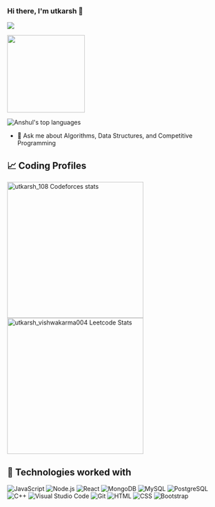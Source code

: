 ### Hi there, I'm utkarsh 👋
<!--
<img alt="GIF" src="https://media.giphy.com/media/AYMKkDwavwA9Y72Frn/giphy.gif"/>
![Anshul's wakatime stats](https://github-readme-stats.vercel.app/api/wakatime?username=anshulforyou&show_icons=true)
-->
![](https://komarev.com/ghpvc/?username=utkarsh434&label=PROFILE+VIEWS&color=blue&style=plastic)

<img height="180em" src="https://github-readme-stats.vercel.app/api?username=utkarsh434&show_icons=true&hide_border=true&&count_private=true&include_all_commits=true" />

![Anshul's top languages](https://github-readme-stats.vercel.app/api/top-langs/?username=utkarsh434&layout=compact&show_icons=true)


- 💬 Ask me about Algorithms, Data Structures, and Competitive Programming

## 📈 Coding Profiles

<span>
<a href="https://codeforces.com/profile/utkarsh_108">
<img height="316" src="https://codeforces-readme-stats.vercel.app/api/card?username=deadline434&theme=github_dark&force_username=true&border_color=404040" alt="utkarsh_108 Codeforces stats"/>
</a>
<a href="https://leetcode.com/next_utkarsh_108">
<img height="316" src="https://leetcard.jacoblin.cool/utkarsh_vishwakarma004?theme=dark&font=Ubuntu&cache=14400&ext=contest&sheets=https://gist.githubusercontent.com/next_utkarsh_108/5e715e284c89cace8f5fa09f7fb930b8/raw/ec0be570f114124b1a2156a660d67baa0ab5639d/leetcode_stats_card.css" alt="utkarsh_vishwakarma004 Leetcode Stats"/>
</a>
</span>



## 🧩 Technologies worked with

<p> 
<!-- <img alt="NEXT js" src="https://img.shields.io/badge/NEXTjs-blue"> -->
<img alt="JavaScript" src="https://img.shields.io/badge/JavaScript-F7DF1E.svg?logo=javascript&logoColor=black">
<img alt="Node.js" src="https://img.shields.io/badge/Node.js-43853D.svg?logo=node.js&logoColor=white">
<img alt="React" src="https://img.shields.io/badge/React-20232A?logo=react&logoColor=61DAFB">
<img alt="MongoDB" src ="https://img.shields.io/badge/MongoDB-4ea94b.svg?logo=mongodb&logoColor=white">
<img alt="MySQL" src="https://img.shields.io/badge/MySQL-00000F?logo=mysql&logoColor=white">
<img alt="PostgreSQL" src ="https://img.shields.io/badge/PostgreSQL-316192.svg?logo=postgresql&logoColor=white">
<img alt="C++" src="https://img.shields.io/badge/C%2B%2B-00599C?logo=c%2B%2B&logoColor=white">
<img alt="Visual Studio Code" src="https://img.shields.io/badge/Visual%20Studio%20Code-0078d7.svg?logo=visual-studio-code&logoColor=white">
<img alt="Git" src="https://img.shields.io/badge/Git-F05033.svg?logo=git&logoColor=white">
<!-- <img alt="Stack Overflow" src="https://img.shields.io/badge/-Stack%20Overflow-FE7A16?logo=stack-overflow&logoColor=white"> -->
<img alt="HTML" src="https://img.shields.io/badge/HTML-E34F26.svg?logo=html5&logoColor=white">
<img alt="CSS" src="https://img.shields.io/badge/CSS-1572B6.svg?logo=css3&logoColor=white">
<img alt="Bootstrap" src="https://img.shields.io/badge/Bootstrap-7952B3.svg?logo=bootstrap&logoColor=white"> 
</p>
